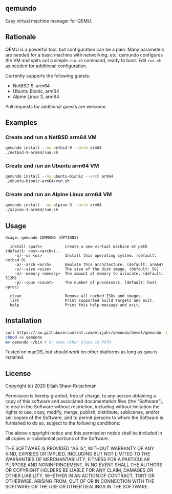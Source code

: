 ## qemundo

Easy virtual machine manager for QEMU.

## Rationale

QEMU is a powerful tool, but configuration can be a pain.
Many parameters are needed for a basic machine with networking, etc. qemundo
configures the VM and spits out a simple `run.sh` command, ready to boot. Edit
`run.sh` as needed for additional configuration.

Currently supports the following guests:

* NetBSD 9, arm64
* Ubuntu Bionic, arm64
* Alpine Linux 3, arm64

Pull requests for additional guests are welcome.

## Examples


### Create and run a NetBSD arm64 VM

```sh
qemundo install --os netbsd-9 --arch arm64
./netbsd-9-arm64/run.sh
```

### Create and run an Ubuntu arm64 VM

```sh
qemundo install --os ubuntu-bionic --arch arm64
./ubuntu-bionic-arm64/run.sh
```

### Create and run an Alpine Linux arm64 VM

```sh
qemundo install --os alpine-3 --arch arm64
./alpine-3-arm64/run.sh
```

## Usage

```
Usage: qemundo COMMAND [OPTIONS]

  install <path>          Create a new virtual machine at path (default: <os>-<arch>)..
    -o/--os <os>          Install this operating system. (default: netbsd-9)
    -a/--arch <arch>      Emulate this architecture. (default: arm64)
    -s/--size <size>      The size of the disk image. (default: 5G)
    -m/--memory <memory>  The amount of memory to allocate. (default: 512M)
    -p/--cpus <count>     The number of processors. (default: host nproc)

  clean                   Remove all cached ISOs and images.
  list                    Print supported build targets and exit.
  help                    Print this help message and exit.

```

## Installation

```sh
curl https://raw.githubusercontent.com/elijahr/qemundo/devel/qemundo -LSsf > qemundo
chmod +x qemundo
mv qemundo ~/bin # Or some other place in PATH
```

Tested on macOS, but should work on other platforms as long as `qemu` is
installed.

## License

Copyright (c) 2020 Elijah Shaw-Rutschman

Permission is hereby granted, free of charge, to any person obtaining a copy
of this software and associated documentation files (the "Software"), to deal
in the Software without restriction, including without limitation the rights
to use, copy, modify, merge, publish, distribute, sublicense, and/or sell
copies of the Software, and to permit persons to whom the Software is
furnished to do so, subject to the following conditions:

The above copyright notice and this permission notice shall be included in all
copies or substantial portions of the Software.

THE SOFTWARE IS PROVIDED "AS IS", WITHOUT WARRANTY OF ANY KIND, EXPRESS OR
IMPLIED, INCLUDING BUT NOT LIMITED TO THE WARRANTIES OF MERCHANTABILITY,
FITNESS FOR A PARTICULAR PURPOSE AND NONINFRINGEMENT. IN NO EVENT SHALL THE
AUTHORS OR COPYRIGHT HOLDERS BE LIABLE FOR ANY CLAIM, DAMAGES OR OTHER
LIABILITY, WHETHER IN AN ACTION OF CONTRACT, TORT OR OTHERWISE, ARISING FROM,
OUT OF OR IN CONNECTION WITH THE SOFTWARE OR THE USE OR OTHER DEALINGS IN THE
SOFTWARE.